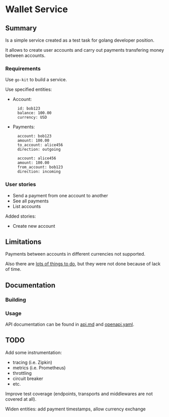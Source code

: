 # Wallet Service


## Summary
Is a simple service created as a test task for golang developer position.

It allows to create user accounts and carry out payments transfering money between accounts.

### Requirements
Use `go-kit` to build a service.

Use specified entities:
    
- Account:
        
        id: bob123 
        balance: 100.00 
        currency: USD

- Payments:

        account: bob123 
        amount: 100.00 
        to_account: alice456 
        direction: outgoing 
 
        account: alice456 
        amount: 100.00 
        from_account: bob123 
        direction: incoming 

### User stories

- Send a payment from one account to another
- See all payments
- List accounts

Added stories:
- Create new account

## Limitations
Payments between accounts in different currencies not supported.

Also there are [lots of things to do](#todo), but they were not done because of lack of time.

## Documentation

### Building

### Usage
API documentation can be found in [api.md](/docs/api.md) and [openapi.yaml](/api/openapi.yaml).

## TODO
Add some instrumentation:
 - tracing (i.e. Zipkin)
 - metrics (i.e. Prometheus)
 - throttling
 - circuit breaker
 - etc.

Improve test coverage (endpoints, transports and middlewares are not covered at all).

Widen entities: add payment timestamps, allow currency exchange
